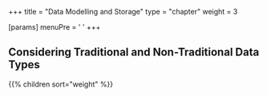 +++
title = "Data Modelling and Storage"
type = "chapter"
weight = 3

[params]
  menuPre = '<i class="fa-solid fa-database"></i> '
+++

<h2>Considering Traditional and Non-Traditional Data Types</h2>

{{% children sort="weight" %}}

